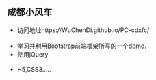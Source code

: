 <h2>成都小风车</h2>

<ul>
  
  <li>访问地址https://WuChenDi.github.io/PC-cdxfc/</li>
  <li>学习并利用<a href="http://getbootstrap.com/">Bootstrap<a/>前端框架所写的一个demo.</li>
  <li>使用jQuery</li>
  <li>H5,CSS3.....</li>
</ul>
